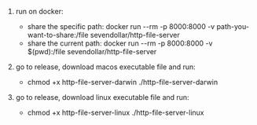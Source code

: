 <!-- http file server writen by Go -->

1. run on docker:
   - share the specific path: docker run --rm -p 8000:8000 -v path-you-want-to-share:/file sevendollar/http-file-server
   - share the current path: docker run --rm -p 8000:8000 -v $(pwd):/file sevendollar/http-file-server

2. go to release, download macos executable file and run:
   - chmod +x http-file-server-darwin
     ./http-file-server-darwin

3. go to release, download linux executable file and run:
   - chmod +x http-file-server-linux
     ./http-file-server-linux
